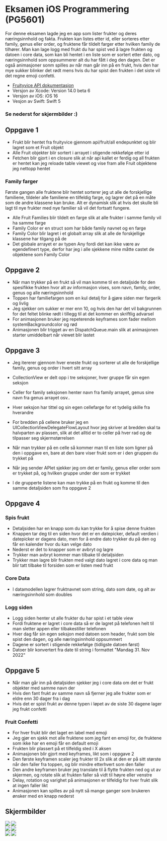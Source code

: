 # Eksamen iOS Programmering (PG5601)

For denne eksamen lagde jeg en app som lister frukter og deres næringsinnhold og fakta. Frukten kan listes etter id, eller sorteres etter family, genus eller order, og fruktene får tildelt farger etter hvilken family de tilhører. Man kan lage logg med frukt du har spist ved å lagre frukten og datoen i core data, som kan bli hentet i en liste som er sortert etter dato, og næringsinnhold som oppsummerer alt du har fått i deg den dagen. Det er også animasjoner sonm spilles av når man går inn på en frukt, hvis den har mye sukker blinker det rødt mens hvis du har spist den frukten i det siste vil det regne emoji confetti.

* [Fruityvice API dokumentasjon](https://www.fruityvice.com/doc/index.html)
* Versjon av Xcode: Version 14.0 beta 6
* Versjon av iOS: iOS 16
* Vesjon av Swift: Swift 5

### Se nederst for skjermbilder :)

## Oppgave 1

* Frukt blir hentet fra fruityvice gjennom api/fruit/all endepunktet og blir lagret som et Fruit objekt
* Alle Fruit objekter blir sortert i arrayet i stigende rekkefølge etter id
* Fetchen blir gjort i en closure slik at når api kallet er ferdig og all frukten er hentet kan jeg reloade table viewet og vise fram alle Fruit objektene jeg nettopp hentet

### Family farger

Første gangen alle fruktene blir hentet sorterer jeg ut alle de forskjellige familiene, tildeler alle familiene en tilfeldig farge, og lagrer det på en måte som de andre klassene kan bruke.
Alt er dynamisk slik at hvis det skulle bli lagt til nye frukter med nye familier så vil det fortsatt fungere.

* Alle Fruit Families blir tildelt en farge slik at alle frukter i samme family vil ha samme farge
* Family Color er en struct som har både family navnet og en farge
* Family Color blir lagret i et globalt array slik at alle de forskjellige klassene har tilgang på de
* Det globale arrayet er av typen Any fordi det kan ikke være av egendefinert type, derfor har jeg i alle sjekkene mine måtte castet de objektene som Family Color

## Oppgave 2

* Når man trykker på en frukt så vil man komme til en detaljside for den spesifikke frukten hvor alt av informasjon vises, som navn, family, order, genus og alle næringsinnhold
* Toppen har familiefargen som en kul detalj for å gjøre siden mer fargerik og livlig
* Jeg sjekker om sukker er mer enn 10, og hvis den har det vil bakgrunnen for det feltet blinke rødt i tillegg til at det kommer en skriftlig advarsel
* For animasjonen bruker jeg repeterende keyframes som fader mellom systemBackgroundcolor og rød
* Animasjonen blir trigget av en DispatchQueue.main slik at animasjonen starter umiddelbart når viewet blir lastet

## Oppgave 3

* Jeg itererer gjennom hver eneste frukt og sorterer ut alle de forskjellige family, genus og order i hvert sitt array
* CollectionView er delt opp i tre seksjoner, hver gruppe får sin egen seksjon
* Celler for family seksjonen henter navn fra family arrayet, genus sine navn fra genus arrayet osv..
* Hver seksjon har tittel og sin egen cellefarge for et tydelig skille fra hverandre
* For bredden på cellene bruker jeg en UICollectionViewDelegateFlowLayout hvor jeg skriver at bredden skal ta halvparten av plassen, slik at det alltid er to celler på hver rad og de tilpasser seg skjermstørrelsen

* Når man trykker på en celle så kommer man til en liste som ligner på den i oppgave en, bare at den bare viser frukt som er i den gruppen du trykket på
* Når jeg sender APIet sjekker jeg om det er family, genus eller order som er trykket på, og hvilken gruppe under der som er trykket
* I de grupperte listene kan man trykke på en frukt og komme til den samme detaljsiden som fra oppgave 2

## Oppgave 4

### Spis frukt

* Detaljsiden har en knapp som du kan trykke for å spise denne frukten
* Knappen tar deg til en siden hvor det er en datepicker, default verdien i datepicker er dagens dato, men for å endre dato trykker du på den og får en kalender hvor du kan velge dato
* Nederst er det to knapper som er avbryt og lagre
* Trykker man avbryt kommer man tilbake til detaljsiden
* Trykker man lagre blir frukten med valgt dato lagret i core data og man blir tatt tilbake til forsiden som er listen med frukt

### Core Data

* I datamodellen lagrer fruktnavnet som string, dato som date, og alt av næringsinnhold som doubles

### Logg siden

* Logg siden henter ut alle frukter du har spist i et table view
* Fordi fruktene er lagret i core data så er de lagret på telefonen helt til man sletter appen eller tilbakestiller telefonen
* Hver dag får sin egen seksjon med datoen som header, frukt som ble spist den dagen, og alle næringsinnhold oppsummert
* Dagene er sortert i stigende rekkefølge (tidligste datoen først)
* Datoer blir konvertert fra date til string i formattet "Mandag 31. Nov 2022"

## Oppgave 5

* Når man går inn på detaljsiden sjekker jeg i core data om det er frukt objekter med samme navn der
* Hvis den fant frukt av samme navn så fjerner jeg alle frukter som er eldre enn 30 dager fra i dag
* Hvis det er spist frukt av denne typen i løpet av de siste 30 dagene lager jeg frukt confetti

### Fruit Confetti

* For hver frukt blir det laget en label med emoji
* Jeg gjør en sjekk mot alle fruktene som jeg fant en emoji for, de fruktene som ikke har en emoji får en default emoji
* Frukten blir plassert på et tilfeldig sted i X aksen
* Animasjonen blir gjort med keyframes, likt som i oppgave 2
* Den første keyframen scaler jeg frukter til 2x slik at den er på sitt største når den faller fra toppen, og blir mindre etterhvert som den faller
* Den andre keyframen bruker jeg translate til å flytte frukten ned og ut av skjermen, og rotate slik at frukten faller så vidt til høyre eller venstre
* Delay, rotation og varighet på animasjonen er tilfeldig for hver frukt slik at ingen faller likt
* Animasjonen kan spilles av på nytt så mange ganger som brukeren ønsker med en knapp nederst

## Skjermbilder

<img align="left" src="https://i.postimg.cc/XYFvsrRv/Skjermbilde-2022-12-23-kl-13-39-13-removebg-preview.png"/>
<img align="center" src="https://i.postimg.cc/bvVNJ1b3/Skjermbilde-2022-12-23-kl-13-40-33-removebg-preview.png"/>

<br/>

<img align="left" src="https://i.postimg.cc/25S4bp9m/Skjermbilde-2022-12-23-kl-13-42-31-removebg-preview.png"/>
<img align="center" src="https://i.postimg.cc/CLdTNdZf/Skjermbilde-2022-12-23-kl-13-43-30-removebg-preview.png"/>

<br/>

<img align="left" src="https://i.postimg.cc/hGDHXjqj/Skjermbilde-2022-12-23-kl-13-45-08-removebg-preview.png"/>
<img align="center" src="https://i.postimg.cc/ZnGWqpG1/Skjermbilde-2022-12-23-kl-13-41-25-removebg-preview.png"/>
